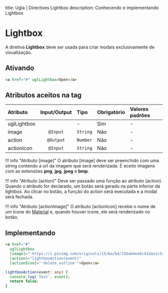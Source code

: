 title: Ugla | Directives Lightbox
description: Conhecendo e implementando Lightbox

# Lightbox
A diretiva **Lightbox** deve ser usada para criar modais exclusivamente de visualização.

## Ativando
```html
<a href="#" uglLightbox>Open</a>
```

## Atributos aceitos na tag
Atributo      | Input/Output   | Tipo       | Obrigatório    | Valores padrões
:------------ | :------------: | :----------| :------------- | :-------------
uglLightbox   |                | -          | Sim            | -
image         | `@Input`       | `String`   | Não            | -
action        | `@Output`      | `Number`   | Não            | -
actionIcon    | `@Input`       | `String`   | Não            | -

!!! info "Atributo [image]"
    O atributo [image] deve ser preenchido com uma string contendo a url da imagem que será renderizada. É eceito imagens com as extensões **png**, **jpg**, **jpeg** e **bmp**.

!!! info "Atributo (action)"
    Deve ser passado uma função ao atributo (action). Quando o atributo for declarado, um botão será gerado na parte inferior da lightbox. Ao clicar no botão, a função do action será executada e a modal será fechada.

!!! info "Atributo [actionImage]"
    O atributo [actionIcon] recebe o nome de um ícone do [Material](https://material.io/resources/icons/?style=baseline) e, quando houver ícone, ele será renderizado no botão.

## Implementando

```html tab='HTML'
<a href="#"
  uglLightbox
  [image]="'https://i.pinimg.com/originals/15/ba/b4/15bab4ee6c41dae1c5cbe3af0d9b6ef2.jpg'"
  (action)="lightboxAction(event)"
  [actionIcon]="'delete_outline'">Open</a>
```

```typescript tab='TS'
lightboxAction(event: any) {
  console.log('Test', event);
  return false;
}
```